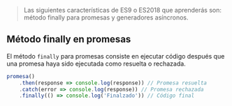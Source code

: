 > Las siguientes características de ES9 o ES2018 que aprenderás son:
> método finally para promesas y generadores asíncronos.

## Método finally en promesas
El método ```finally``` para promesas consiste en ejecutar código después que una promesa haya sido ejecutada como resuelta o rechazada.
```javascript
promesa()
	.then(response => console.log(response)) // Promesa resuelta
	.catch(error => console.log(response)) // Promesa rechazada
	.finally(() => console.log('Finalzado')) // Código final
```
